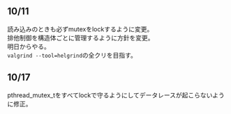 ## 10/11

読み込みのときも必ずmutexをlockするように変更。   
排他制御を構造体ごとに管理するように方針を変更。   
明日からやる。    
`valgrind --tool=helgrind`の全クリを目指す。   


## 10/17
pthread_mutex_tをすべてlockで守るようにしてデータレースが起こらないように修正。   
